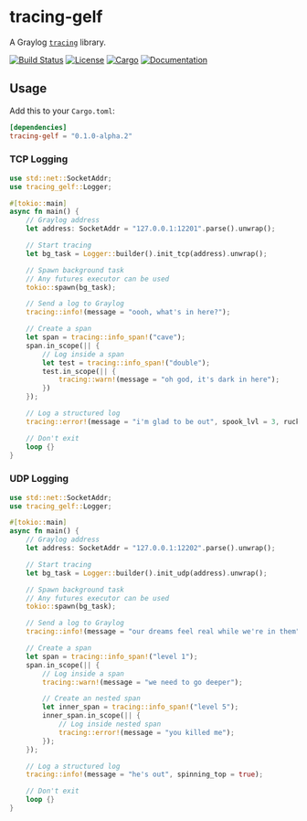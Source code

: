 # tracing-gelf

A Graylog [`tracing`](https://github.com/tokio-rs/tracing) library.

[![Build Status](https://travis-ci.org/hlb8122/tracing-gelf.svg?branch=master)](https://travis-ci.org/hlb8122/tracing-gelf)
[![License](https://img.shields.io/badge/license-MIT-blue.svg)](LICENSE)
[![Cargo](https://img.shields.io/crates/v/tracing-gelf.svg)](https://crates.io/crates/tracing-gelf)
[![Documentation](https://docs.rs/tracing-gelf/badge.svg)](
https://docs.rs/tracing-gelf)

## Usage

Add this to your `Cargo.toml`:

```toml
[dependencies]
tracing-gelf = "0.1.0-alpha.2"
```

### TCP Logging

```rust
use std::net::SocketAddr;
use tracing_gelf::Logger;

#[tokio::main]
async fn main() {
    // Graylog address
    let address: SocketAddr = "127.0.0.1:12201".parse().unwrap();

    // Start tracing
    let bg_task = Logger::builder().init_tcp(address).unwrap();

    // Spawn background task
    // Any futures executor can be used
    tokio::spawn(bg_task);

    // Send a log to Graylog
    tracing::info!(message = "oooh, what's in here?");

    // Create a span
    let span = tracing::info_span!("cave");
    span.in_scope(|| {
        // Log inside a span
        let test = tracing::info_span!("double");
        test.in_scope(|| {
            tracing::warn!(message = "oh god, it's dark in here");
        })
    });

    // Log a structured log
    tracing::error!(message = "i'm glad to be out", spook_lvl = 3, ruck_sack = ?["glasses", "inhaler", "large bat"]);

    // Don't exit
    loop {}
}
```

### UDP Logging

```rust
use std::net::SocketAddr;
use tracing_gelf::Logger;

#[tokio::main]
async fn main() {
    // Graylog address
    let address: SocketAddr = "127.0.0.1:12202".parse().unwrap();

    // Start tracing
    let bg_task = Logger::builder().init_udp(address).unwrap();

    // Spawn background task
    // Any futures executor can be used
    tokio::spawn(bg_task);

    // Send a log to Graylog
    tracing::info!(message = "our dreams feel real while we're in them");

    // Create a span
    let span = tracing::info_span!("level 1");
    span.in_scope(|| {
        // Log inside a span
        tracing::warn!(message = "we need to go deeper");

        // Create an nested span
        let inner_span = tracing::info_span!("level 5");
        inner_span.in_scope(|| {
            // Log inside nested span
            tracing::error!(message = "you killed me");
        });
    });

    // Log a structured log
    tracing::info!(message = "he's out", spinning_top = true);

    // Don't exit
    loop {}
}
```
